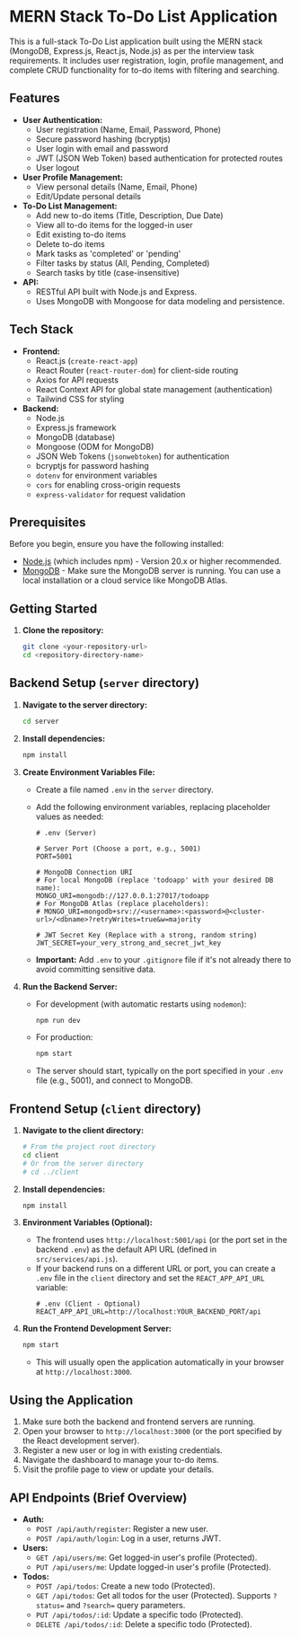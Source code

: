 # MERN Stack To-Do List Application

This is a full-stack To-Do List application built using the MERN stack (MongoDB, Express.js, React.js, Node.js) as per the interview task requirements. It includes user registration, login, profile management, and complete CRUD functionality for to-do items with filtering and searching.

## Features

* **User Authentication:**
    * User registration (Name, Email, Password, Phone)
    * Secure password hashing (bcryptjs)
    * User login with email and password
    * JWT (JSON Web Token) based authentication for protected routes
    * User logout
* **User Profile Management:**
    * View personal details (Name, Email, Phone)
    * Edit/Update personal details
* **To-Do List Management:**
    * Add new to-do items (Title, Description, Due Date)
    * View all to-do items for the logged-in user
    * Edit existing to-do items
    * Delete to-do items
    * Mark tasks as 'completed' or 'pending'
    * Filter tasks by status (All, Pending, Completed)
    * Search tasks by title (case-insensitive)
* **API:**
    * RESTful API built with Node.js and Express.
    * Uses MongoDB with Mongoose for data modeling and persistence.

## Tech Stack

* **Frontend:**
    * React.js (`create-react-app`)
    * React Router (`react-router-dom`) for client-side routing
    * Axios for API requests
    * React Context API for global state management (authentication)
    * Tailwind CSS for styling
* **Backend:**
    * Node.js
    * Express.js framework
    * MongoDB (database)
    * Mongoose (ODM for MongoDB)
    * JSON Web Tokens (`jsonwebtoken`) for authentication
    * bcryptjs for password hashing
    * `dotenv` for environment variables
    * `cors` for enabling cross-origin requests
    * `express-validator` for request validation

## Prerequisites

Before you begin, ensure you have the following installed:

* [Node.js](https://nodejs.org/) (which includes npm) - Version 20.x or higher recommended.
* [MongoDB](https://www.mongodb.com/try/download/community) - Make sure the MongoDB server is running. You can use a local installation or a cloud service like MongoDB Atlas.

## Getting Started

1.  **Clone the repository:**
    ```bash
    git clone <your-repository-url>
    cd <repository-directory-name>
    ```

## Backend Setup (`server` directory)

1.  **Navigate to the server directory:**
    ```bash
    cd server
    ```
2.  **Install dependencies:**
    ```bash
    npm install
    ```
3.  **Create Environment Variables File:**
    * Create a file named `.env` in the `server` directory.
    * Add the following environment variables, replacing placeholder values as needed:

        ```plaintext
        # .env (Server)

        # Server Port (Choose a port, e.g., 5001)
        PORT=5001

        # MongoDB Connection URI
        # For local MongoDB (replace 'todoapp' with your desired DB name):
        MONGO_URI=mongodb://127.0.0.1:27017/todoapp
        # For MongoDB Atlas (replace placeholders):
        # MONGO_URI=mongodb+srv://<username>:<password>@<cluster-url>/<dbname>?retryWrites=true&w=majority

        # JWT Secret Key (Replace with a strong, random string)
        JWT_SECRET=your_very_strong_and_secret_jwt_key
        ```
    * **Important:** Add `.env` to your `.gitignore` file if it's not already there to avoid committing sensitive data.

4.  **Run the Backend Server:**
    * For development (with automatic restarts using `nodemon`):
        ```bash
        npm run dev
        ```
    * For production:
        ```bash
        npm start
        ```
    * The server should start, typically on the port specified in your `.env` file (e.g., 5001), and connect to MongoDB.

## Frontend Setup (`client` directory)

1.  **Navigate to the client directory:**
    ```bash
    # From the project root directory
    cd client
    # Or from the server directory
    # cd ../client
    ```
2.  **Install dependencies:**
    ```bash
    npm install
    ```
3.  **Environment Variables (Optional):**
    * The frontend uses `http://localhost:5001/api` (or the port set in the backend `.env`) as the default API URL (defined in `src/services/api.js`).
    * If your backend runs on a different URL or port, you can create a `.env` file in the `client` directory and set the `REACT_APP_API_URL` variable:
        ```plaintext
        # .env (Client - Optional)
        REACT_APP_API_URL=http://localhost:YOUR_BACKEND_PORT/api
        ```

4.  **Run the Frontend Development Server:**
    ```bash
    npm start
    ```
    * This will usually open the application automatically in your browser at `http://localhost:3000`.

## Using the Application

1.  Make sure both the backend and frontend servers are running.
2.  Open your browser to `http://localhost:3000` (or the port specified by the React development server).
3.  Register a new user or log in with existing credentials.
4.  Navigate the dashboard to manage your to-do items.
5.  Visit the profile page to view or update your details.

## API Endpoints (Brief Overview)

* **Auth:**
    * `POST /api/auth/register`: Register a new user.
    * `POST /api/auth/login`: Log in a user, returns JWT.
* **Users:**
    * `GET /api/users/me`: Get logged-in user's profile (Protected).
    * `PUT /api/users/me`: Update logged-in user's profile (Protected).
* **Todos:**
    * `POST /api/todos`: Create a new todo (Protected).
    * `GET /api/todos`: Get all todos for the user (Protected). Supports `?status=` and `?search=` query parameters.
    * `PUT /api/todos/:id`: Update a specific todo (Protected).
    * `DELETE /api/todos/:id`: Delete a specific todo (Protected).

